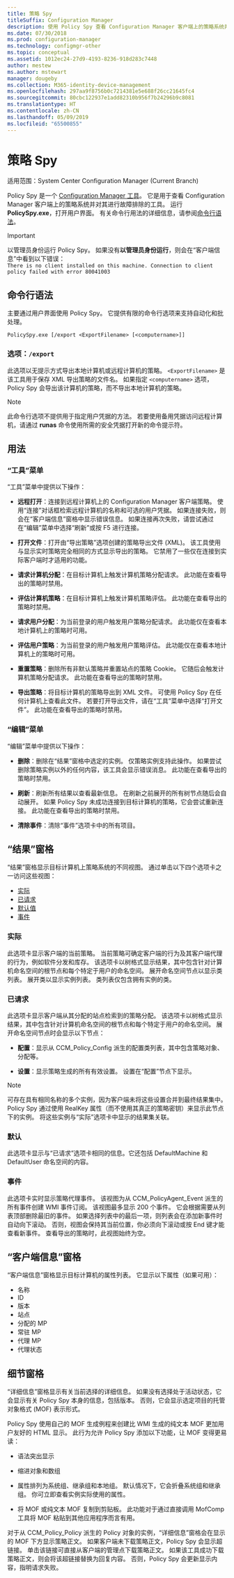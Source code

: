 ```yaml
---
title: 策略 Spy
titleSuffix: Configuration Manager
description: 使用 Policy Spy 查看 Configuration Manager 客户端上的策略系统并对其进行故障排除。
ms.date: 07/30/2018
ms.prod: configuration-manager
ms.technology: configmgr-other
ms.topic: conceptual
ms.assetid: 1012ec24-27d9-4193-8236-918d283c7448
author: mestew
ms.author: mstewart
manager: dougeby
ms.collection: M365-identity-device-management
ms.openlocfilehash: 297aa9f8756b0c7214381e5e688f26cc21645fc4
ms.sourcegitcommit: 80cbc122937e1add82310b956f7b24296b9c8081
ms.translationtype: HT
ms.contentlocale: zh-CN
ms.lasthandoff: 05/09/2019
ms.locfileid: "65500855"
---
```

# <a name="policy-spy"></a>策略 Spy

适用范围：System Center Configuration Manager (Current Branch)

Policy Spy 是一个 [Configuration Manager 工具](/sccm/core/support/tools)。 它是用于查看 Configuration Manager 客户端上的策略系统并对其进行故障排除的工具。 运行 **PolicySpy.exe**，打开用户界面。 有关命令行用法的详细信息，请参阅[命令行语法](#bkmk_policyspy-syntax)。

> [!Important]  
> 以管理员身份运行 Policy Spy。 如果没有**以管理员身份运行**，则会在“客户端信息”中看到以下错误：  
> `There is no client installed on this machine. Connection to client policy failed with error 80041003`


## <a name="bkmk_policyspy-syntax"></a> 命令行语法

主要通过用户界面使用 Policy Spy。 它提供有限的命令行选项来支持自动化和批处理。

`PolicySpy.exe [/export <ExportFilename> [<computername>]]`

### <a name="option-export"></a>选项：`/export`
此选项以无提示方式导出本地计算机或远程计算机的策略。 `<ExportFilename>` 是该工具用于保存 XML 导出策略的文件名。 如果指定 `<computername>` 选项，Policy Spy 会导出该计算机的策略，而不导出本地计算机的策略。

> [!Note]  
> 此命令行选项不提供用于指定用户凭据的方法。 若要使用备用凭据访问远程计算机，请通过 **runas** 命令使用所需的安全凭据打开新的命令提示符。  


## <a name="usage"></a>用法

### <a name="tools-menu"></a>“工具”菜单

“工具”菜单中提供以下操作：  

- **远程打开**：连接到远程计算机上的 Configuration Manager 客户端策略。 使用“连接”对话框检索远程计算机的名称和可选的用户凭据。 如果连接失败，则会在“客户端信息”窗格中显示错误信息。 如果连接再次失败，请尝试通过在“编辑”菜单中选择“刷新”或按 F5 进行连接。  

- **打开文件**：打开由“导出策略”选项创建的策略导出文件 (XML)。 该工具使用与显示实时策略完全相同的方式显示导出的策略。 它禁用了一些仅在连接到实际客户端时才适用的功能。  

- **请求计算机分配**：在目标计算机上触发计算机策略分配请求。 此功能在查看导出的策略时禁用。  

- **评估计算机策略**：在目标计算机上触发计算机策略评估。 此功能在查看导出的策略时禁用。  

- **请求用户分配**：为当前登录的用户触发用户策略分配请求。 此功能仅在查看本地计算机上的策略时可用。  

- **评估用户策略**：为当前登录的用户触发用户策略评估。 此功能仅在查看本地计算机上的策略时可用。  

- **重置策略**：删除所有非默认策略并重置站点的策略 Cookie。 它随后会触发计算机策略分配请求。 此功能在查看导出的策略时禁用。  

- **导出策略**：将目标计算机的策略导出到 XML 文件。 可使用 Policy Spy 在任何计算机上查看此文件。 若要打开导出文件，请在“工具”菜单中选择“打开文件”。 此功能在查看导出的策略时禁用。  


### <a name="edit-menu"></a>“编辑”菜单

“编辑”菜单中提供以下操作：  

- **删除**：删除在“结果”窗格中选定的实例。 仅策略实例支持此操作。 如果尝试删除策略实例以外的任何内容，该工具会显示错误消息。 此功能在查看导出的策略时禁用。  

- **刷新**：刷新所有结果以查看最新信息。 在刷新之前展开的所有树节点随后会自动展开。 如果 Policy Spy 未成功连接到目标计算机的策略，它会尝试重新连接。 此功能在查看导出的策略时禁用。  

- **清除事件**：清除“事件”选项卡中的所有项目。  



## <a name="results-pane"></a>“结果”窗格

“结果”窗格显示目标计算机上策略系统的不同视图。 通过单击以下四个选项卡之一访问这些视图： 
- [实际](#bkmk_policyspy-actual)
- [已请求](#bkmk_policyspy-requested)
- [默认值](#bkmk_policyspy-default)
- [事件](#bkmk_policyspy-events)


### <a name="bkmk_policyspy-actual"></a> 实际

此选项卡显示客户端的当前策略。 当前策略可确定客户端的行为及其客户端代理的行为，例如软件分发和库存。 该选项卡以树格式显示结果，其中包含针对计算机命名空间的根节点和每个特定于用户的命名空间。 展开命名空间节点以显示类列表。 展开类以显示实例列表。 类列表仅包含拥有实例的类。


### <a name="bkmk_policyspy-requested"></a> 已请求

此选项卡显示客户端从其分配的站点检索到的策略分配。 该选项卡以树格式显示结果，其中包含针对计算机命名空间的根节点和每个特定于用户的命名空间。 展开命名空间节点时会显示以下节点：  

- **配置**：显示从 CCM_Policy_Config 派生的配置类列表，其中包含策略对象、分配等。  

- **设置**：显示策略生成的所有有效设置。 设置在“配置”节点下显示。 

> [!Note]   
> 可存在具有相同名称的多个实例，因为客户端未将这些设置合并到最终结果集中。 Policy Spy 通过使用 RealKey 属性（而不使用其真正的策略密钥）来显示此节点下的实例。 将这些实例与“实际”选项卡中显示的结果集关联。  


### <a name="bkmk_policyspy-default"></a> 默认

此选项卡显示与“已请求”选项卡相同的信息。它还包括 DefaultMachine 和 DefaultUser 命名空间的内容。


### <a name="bkmk_policyspy-events"></a> 事件

此选项卡实时显示策略代理事件。 该视图为从 CCM_PolicyAgent_Event 派生的所有事件创建 WMI 事件订阅。 该视图最多显示 200 个事件。 它会根据需要从列表顶部删除最旧的事件。 如果选择列表中的最后一项，则列表会在添加新事件时自动向下滚动。 否则，视图会保持其当前位置，你必须向下滚动或按 End 键才能查看新事件。 查看导出的策略时，此视图始终为空。



## <a name="client-info-pane"></a>“客户端信息”窗格
“客户端信息”窗格显示目标计算机的属性列表。 它显示以下属性（如果可用）：  
- 名称
- ID
- 版本
- 站点
- 分配的 MP
- 常驻 MP
- 代理 MP
- 代理状态



## <a name="details-pane"></a>细节窗格
“详细信息”窗格显示有关当前选择的详细信息。 如果没有选择处于活动状态，它会显示有关 Policy Spy 本身的信息，包括版本。 否则，它会显示选定项目的托管对象格式 (MOF) 表示形式。

Policy Spy 使用自己的 MOF 生成例程来创建比 WMI 生成的纯文本 MOF 更加用户友好的 HTML 显示。 此行为允许 Policy Spy 添加以下功能，让 MOF 变得更易读：  

- 语法突出显示  

- 缩进对象和数组  

- 属性排列为系统组、继承组和本地组。 默认情况下，它会折叠系统组和继承组。 你可立即查看实例实际使用的属性。  

- 将 MOF 或纯文本 MOF 复制到剪贴板。 此功能对于通过直接调用 MofComp 工具将 MOF 粘贴到其他应用程序而言有用。  

对于从 CCM_Policy_Policy 派生的 Policy 对象的实例，“详细信息”窗格会在显示的 MOF 下方显示策略正文。 如果客户端未下载策略正文，Policy Spy 会显示超链接。 单击该链接可直接从客户端的管理点下载策略正文。 如果该工具成功下载策略正文，则会将该超链接替换为回复内容。 否则，Policy Spy 会更新显示内容，指明请求失败。

